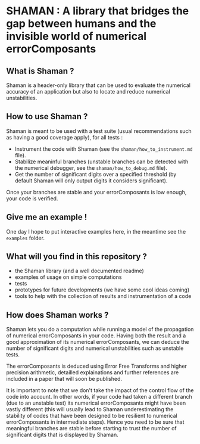 # SHAMAN : A library that bridges the gap between humans and the invisible world of numerical errorComposants

## What is Shaman ?

Shaman is a header-only library that can be used to evaluate the numerical accuracy of an application but also to locate and reduce numerical unstabilities.

## How to use Shaman ?

Shaman is meant to be used with a test suite (usual recommendations such as having a good coverage apply), for all tests :

- Instrument the code with Shaman (see the `shaman/how_to_instrument.md` file).
- Stabilize meaninful branches (unstable branches can be detected with the numerical debugger, see the `shaman/how_to_debug.md` file).
- Get the number of significant digits over a specified threshold (by default Shaman will only output digits it considers significant).

Once your branches are stable and your errorComposants is low enough, your code is verified.

## Give me an example !

One day I hope to put interactive examples here, in the meantime see the `examples` folder.

## What will you find in this repository ?

 - the Shaman library (and a well documented readme)
 - examples of usage on simple computations
 - tests
 - prototypes for future developments (we have some cool ideas coming)
 - tools to help with the collection of results and instrumentation of a code

## How does Shaman works ?

Shaman lets you do a computation while running a model of the propagation of numerical errorComposants in your code.
Having both the result and a good approximation of its numerical errorComposants, we can deduce the number of significant digits and numerical unstabilities such as unstable tests.

The errorComposants is deduced using Error Free Transforms and higher precision arithmetic, detailled explainations and further references are included in a paper that will soon be published.

It is important to note that we don't take the impact of the control flow of the code into account.
In other words, if your code had taken a different branch (due to an unstable test) its numerical errorComposants might have been vastly different
(this will usually lead to Shaman underestimating the stability of codes that have been designed to be resilient to numerical errorComposants in intermediate steps).
Hence you need to be sure that meaningful branches are stable before starting to trust the number of significant digits that is displayed by Shaman.
